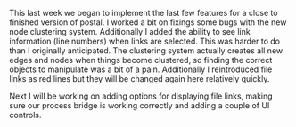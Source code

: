This last week we began to implement the last few features for a close to finished version of postal. I worked a bit on fixings some bugs with the new node clustering system. Additionally I added the ability to see link information (line numbers) when links are selected. This was harder to do than I originally anticipated. The clustering system actually creates all new edges and nodes when things become clustered, so finding the correct objects to manipulate was a bit of a pain. Additionally I reintroduced file links as red lines but they will be changed again here relatively quickly.

Next I will be working on adding options for displaying file links, making sure our process bridge is working correctly and adding a couple of UI controls.